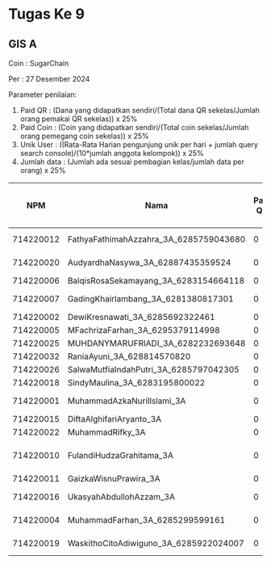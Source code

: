 # Tugas Ke 9

## GIS A
Coin : SugarChain

Per : 27 Desember 2024

Parameter penilaian:
1. Paid QR : (Dana yang didapatkan sendiri/(Total dana QR sekelas/Jumlah orang pemakai QR sekelas))  x  25%
2. Paid Coin : (Coin yang didapatkan sendiri/(Total coin sekelas/Jumlah orang pemegang coin sekelas))  x  25%
3. Unik User : ((Rata-Rata Harian pengunjung unik per hari + jumlah query search console)/(10*jumlah anggota kelompok)) x 25%
4. Jumlah data : (Jumlah ada sesuai pembagian kelas/jumlah data per orang) x 25%


| NPM | Nama | Paid QR | Paid Coin | Unik User / Hari |Nama Kab/Kot | Nama Kecamatan | Jumlah Data | 
|----------|----------|----------|----------|----------|----------|----------|----------|
| 714220012 | FathyaFathimahAzzahra_3A_6285759043680   | 0 | 456 | - | - | Ujung Berung | 0 |
| 714220020 | AudyardhaNasywa_3A_62887435359524   | 0 | 128 | - | - | Bandung Kulon | 0 |
| 714220006 | BalqisRosaSekamayang_3A_6283154664118   | 0 | 278 | - | - | Astanaanyar | 0 |
| 714220007 | GadingKhairlambang_3A_6281380817301   | 0 | 70 | - | - | Bojongloa Kaler | 0 |
| 714220002 | DewiKresnawati_3A_6285692322461   | 0 | 34 | - | - | Coblong | 0 |
| 714220005 | MFachrizaFarhan_3A_6295379114998   | 0 | 105 | - | - | Panyileukan | 0 |
| 714220025 | MUHDANYMARUFRIADI_3A_6282232693648   | 0 | 100 | - | - | - | 0 |
| 714220032 | RaniaAyuni_3A_628814570820   | 0 | 15 | - | - | Regol | 0 |
| 714220026 | SalwaMutfiaIndahPutri_3A_6285797042305   | 0 | 195 | - | - | Gede Bage | 0 |
| 714220018 | SindyMaulina_3A_6283195800022   | 0 | 157 | - | - | Andir | 0 |
| 714220001 | MuhammadAzkaNurilIslami_3A   | 0 | 0 | - | - | Bandung Kidul | 0 |
| 714220015 | DiftaAlghifariAryanto_3A   | 0 | 0 | - | - | Batununggal | 0 |
| 714220022 | MuhammadRifky_3A   | 0 | 0 | - | - | Mandalajati | 0 |
| 714220010 | FulandiHudzaGrahitama_3A   | 0 | 0 | - | Kab. Bandung Barat | Batujajar | 0 |
| 714220011 | GaizkaWisnuPrawira_3A   | 0 | 0 | - | - | Cinambo | 0 |
| 714220016 | UkasyahAbdullohAzzam_3A   | 0 | 0 | - | - | Cibeunying Kaler| 0 |
| 714220004 | MuhammadFarhan_3A_6285299599161 | 0 | 150 | - | - | Sumur Bandung | 0|
| 714220019 | WaskithoCitoAdiwiguno_3A_6285922024007 | 0 | 0 | - | - | Bandung Wetan | 0|
